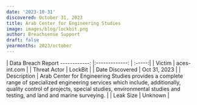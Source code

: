 ```yaml
---
date: '2023-10-31'
discovered: October 31, 2023
title: Arab Center for Engineering Studies
image: images/blog/lockbit.png
author: Breachsense Support
draft: false
yearmonths: 2023/october
---
```



| Data Breach Report
------------:     |:-------------:    | :-----:|
| Victim      | aces-int.com      | 
| Threat Actor      | LockBit      | 
| Date Discovered      | Oct 31, 2023      | 
| Description      | Arab Center for Engineering Studies provides a complete range of specialized engineering services which include, additionally, quality control of projects, special studies, environmental studies and testing, and land and marine surveying.      | 
| Leak Size      | Unknown      | 

